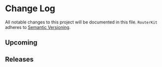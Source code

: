 # Change Log
All notable changes to this project will be documented in this file.
`RouterKit` adheres to [Semantic Versioning](http://semver.org/).

## Upcoming

## Releases
